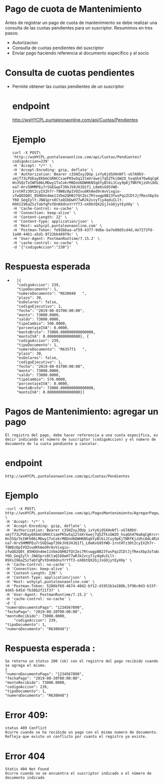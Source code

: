 # Pago de cuota de Mantenimiento
Antes de registrar un pago de cuota de mantenimiento se debe realizar una consulta de las cuotas pendientes para un suscriptor. Resumimos en tres pasos:
  - Autorizacion
  - Consulta de cuotas pendientes del suscriptor
  - Enviar pago haciendo referencia al documento específico y al socio

# Consulta de cuotas pendientes
  - Permite obtener las cuotas pendientes de un suscriptor
    # endpoint
    http://wsHYCPL.puntaleonaonline.com/api/Cuotas/Pendientes

    # Ejemplo 
        curl -X POST\
        'http://wsHYCPL.puntaleonaonline.com/api/Cuotas/Pendientes?codigoAccion=239' \
        -H 'Accept: */*' \
        -H 'Accept-Encoding: gzip, deflate' \
        -H 'Authorization: Bearer c3SHZxyJDUp_ixYy6jdSXHnNfl-vG7A9bV-xmjT73LPUEayEKbmCGRHCCsaePK5w5q12lmXrewej7q5ZTkiGW2O_hsqGh476w6qCgKrcrv8WstaW6G8jUor2P7S3wo5tqs1CDMkzao5-Hn35QzTeIWFb06LMDwy1TxCokrM8DnU6DWHKN5qbYyBl6iJCuy9pKjTNRfKjzUhi8dL4Rz8L7LRnGuxG42VAmQ2UujFvd0-na7-Hrv5HMMPEu7rSGEGwpT39kJV8JHJQ1f1_L0eKvG95YWD-1rntHTz3Ot2cyIX2h7r-T8W8z8pIVOZvudKhAed9rAvVixgio-zfwQO2Q8t_85HOUn4me11Vbm2QH02fQtZei7Rtvwgp8B23fwsPqzZCDtJjfResXbp3oTa6u-Y6O_GegIylt-JNASprs0CtaQ1bDwH77wRJk2vcyTiy4qduILlt-H9XsI96aZSzTabfqPsYDnK8dnxYrYfT3-oX8btQX2GjJsGOjytEyXHy' \
        -H 'Cache-Control: no-cache' \
        -H 'Connection: keep-alive' \
        -H 'Content-Length: 22' \
        -H 'Content-Type: application/json' \
        -H 'Host: wshycpl.puntaleonaonline.com' \
        -H 'Postman-Token: fe93bbaa-af59-4377-9d6e-ba7e80d5cd4d,4e7273fd-1a48-44b1-a5d1-9722bb48979c' \
        -H 'User-Agent: PostmanRuntime/7.15.2' \
        -H 'cache-control: no-cache' \
        -d '{"codigoAccion":"230"}'
# Respuesta esperada 
-
        [{
    	"codigoAccion": 239,
    	"tipoDocumento": 1,
    	"numeroDocumento": "R630048   ",
    	"plazo": 30,
    	"esDolares": false,
    	"codigoEjecutivo": 1,
    	"fecha": "2019-06-01T00:00:00",
    	"monto": 73000.0000,
    	"saldo": 73000.0000,
    	"tipoCambio": 596.0000,
    	"porcentajeIVA": 0.0000,
    	"montoBruto": 73000.000000000000000,
    	"montoIVA": 0.000000000000000}, {
    	"codigoAccion": 239,
    	"tipoDocumento": 1,
    	"numeroDocumento": "R635771   ",
    	"plazo": 30,
    	"esDolares": false,
    	"codigoEjecutivo": 1,
    	"fecha": "2019-08-01T00:00:00",
    	"monto": 73000.0000,
    	"saldo": 73000.0000,
    	"tipoCambio": 576.0000,
    	"porcentajeIVA": 0.0000,
    	"montoBruto": 73000.000000000000000,
    	"montoIVA": 0.000000000000000}]

# Pagos de Mantenimiento: agregar un pago
    El registro del pago, debe hacer referencia a una cuota específica, es decir indicando el número de suscriptor (codigoAccion) y el número de documento de la cuota pendiente a cancelar.
# endpoint 
    http://wsHYCPL.puntaleonaonline.com/api/Cuotas/Pendientes

# Ejemplo 
    -curl -X POST\
    http://wsHYCPL.puntaleonaonline.com/api/PagosMantenimiento/AgregarPago/ \
    -H 'Accept: */*' \
    -H 'Accept-Encoding: gzip, deflate' \
    -H 'Authorization: Bearer c3SHZxyJDUp_ixYy6jdSXHnNfl-vG7A9bV-xmjT73LPUEayEKbmCGRHCCsaePK5w5q12lmXrewej7q5ZTkiGW2O_hsqGh476w6qCgKrcrv8WstaW6G8jUor2P7S3wo5tqs1CDMkzao5-Hn35QzTeIWFb06LMDwy1TxCokrM8DnU6DWHKN5qbYyBl6iJCuy9pKjTNRfKjzUhi8dL4Rz8L7LRnGuxG42VAmQ2UujFvd0-na7-Hrv5HMMPEu7rSGEGwpT39kJV8JHJQ1f1_L0eKvG95YWD-1rntHTz3Ot2cyIX2h7r-T8W8z8pIVOZvudKhAed9rAvVixgio-zfwQO2Q8t_85HOUn4me11Vbm2QH02fQtZei7Rtvwgp8B23fwsPqzZCDtJjfResXbp3oTa6u-Y6O_GegIylt-JNASprs0CtaQ1bDwH77wRJk2vcyTiy4qduILlt-H9XsI96aZSzTabfqPsYDnK8dnxYrYfT3-oX8btQX2GjJsGOjytEyXHy' \
    -H 'Cache-Control: no-cache' \
    -H 'Connection: keep-alive' \
    -H 'Content-Length: 230' \
    -H 'Content-Type: application/json' \
    -H 'Host: wshycpl.puntaleonaonline.com' \
    -H 'Postman-Token: 5286bf69-4674-4842-bf12-d1951b1e288b,5f96c0d3-b15f-4d45-b45d-fb38b2f21f37' \
    -H 'User-Agent: PostmanRuntime/7.15.2' \
    -H 'cache-control: no-cache' \
    -d '{
    "numeroDocumentoPago": "1234567890",
    "fechaPago": "2019-08-20T00:00:00",
    "montoRecibido": 73000.0000,
    	"codigoAccion": 239,
    "tipoDocumento": 1,
    "numeroDocumento": "R630048"}'

# Respuesta esperada : 
    Se retorna un status 200 (ok) con el registro del pago recibido cuando se agrega el mismo.
    {
    "numeroDocumentoPago": "1234567890",
    "fechaPago": "2019-08-20T00:00:00",
    "montoRecibido": 73000.0000,
    "codigoAccion": 239,
    "tipoDocumento": 1,
    "numeroDocumento": "R630048"}

# Error 409:
    status 409 Conflict
    Ocurre cuando se ha recibido un pago con el mismo numero de documento. Refleja que existe un conflicto por cuanto el registro ya existe.

# Error 404
    Statis 404 Not Found
    Ocurre cuando no se encuentra el suscriptor indicado o el número de documento indicado

